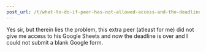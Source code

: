 ```yaml
---
post_url: /t/what-to-do-if-peer-has-not-allowed-access-and-the-deadline-is-over-for-peer-review-in-project-2/172471/4
---
```

Yes sir, but therein lies the problem, this extra peer (atleast for me) did not give me access to his Google Sheets and now the deadline is over and I could not submit a blank Google form.
